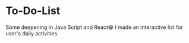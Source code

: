 # To-Do-List
Some deepening in Java Script and React😁
I made an interactive list for user's daily activities.
